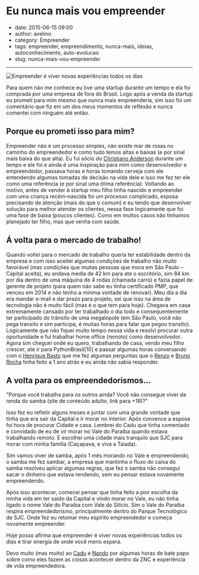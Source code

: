 # Eu nunca mais vou empreender

- date: 2015-06-15 09:00
- author: avelino
- category: Empreender
- tags: empreender, empreendimento, nunca-mais, ideias, autoconhecimento, auto-evolucao
- slug: nunca-mais-vou-empreender

-------

![Empreender é viver novas experiências todos os dias](/media/empreender.jpg)

Para quem não me conhece eu tive uma startup durante um tempo e ela foi comprada por uma empresa de fora do Brasil. Logo após a venda da startup eu prometi para mim mesmo que nunca mais empreenderia, sim isso foi um comentário que fiz em um dos meus momentos de reflexão e nunca comentei com ninguém até então.

## Porque eu prometi isso para mim?

Empreender não é um processo simples, não existe mar de rosas no caminho do empreendedor e como tudo temos altas e baixas (e por sinal mais baixa do que alta).
Eu fui sócio do [Christiano Anderson](https://twitter.com/dump) durante um tempo e ele foi e ainda é uma inspiração para mim como desenvolvedor e empreendedor, passava horas e horas tomando cerveja com ele entendendo algumas tomadas de decisão na vida dele e isso me fez ter ele como uma referência (e por sinal uma ótima referência).
Voltando ao motivo, antes de vender à startup meu filho tinha nascido e empreender com uma criança recém-nascida foi um processo complicado, esposa precisando de atenção (mais do que o comum) e eu tendo que desenvolver solução para melhor atender os clientes, nessa fase logicamente que foi uma fase de baixa (poucos clientes). Como em muitos casos não tínhamos planejado ter filho, mas que venha com saúde.


## Á volta para o mercado de trabalho!

Quando voltei para o mercado de trabalho queria ter estabilidade dentro da empresa e com isso aceitei algumas condições de trabalho não muito favorável (mas condições que muitas pessoas que mora em São Paulo – Capital aceita), eu andava media de 42 km para ate o escritório, sim 84 km por dia dentro de uma máquina de 4 rodas (chamada carro) e fazia papel de gerente de projeto (para quem não sabe eu tinha certificado PMP, que venceu em 2014 e não tenho a mínima vontade de renovar). Meu dia a dia era mandar e-mail e dar prazo para projeto, sei que isso na área de tecnologia não é muito fácil (mas é o que tem para hoje).
Chegava em casa extremamente cansado por ter trabalhado o dia todo e consequentemente ter participado do trânsito de uma megalópole (em São Paulo, você não pega transito e sim participa, é muitas horas para falar que pegou transito).
Logicamente que não fiquei muito tempo nessa vida e resolvi procurar outra oportunidade e fui trabalhar home office (remoto) como desenvolvedor. Agora sim cheguei onde eu quero, trabalhando de casa, vendo meu filho crescer, ate ir para PythonBrasil[10] e passar algumas horas conversando com o [Henrique Basto](https://twitter.com/henriquebastos) que me fez algumas perguntas que o [Renzo](https://twitter.com/renzoprobr) e [Bruno Rocha](https://twitter.com/rochacbruno) tinha feito a 1 ano atrás e eu ainda não sabia responder.


## A volta para os empreendedorismos…

"Porque você trabalha para os outros ainda? Você não consegue viver da renda do samba (site de conteúdo adulto, link para +18)?"

Isso fez eu refletir alguns meses e juntar com uma grande vontade que tinha que era sair da Capital e ir morar no interior. Após convence a esposa foi hora de procurar Cidade e casa. Lembrei do Cadu que tinha comentado e convidado de eu de vir morar no Vale do Paraíba quando estava trabalhando remoto. E escolhei uma cidade mais tranquilo que SJC para morar com minha família (Caçapava, e viva a Taiada).

Sim vamos viver de samba, após 1 mês morando no Vale e empreendendo, o samba me fez sambar, a empresa que mantinha o fluxo do caixa do samba resolveu aplicar algumas regras, que fez o samba não consegui sacar o dinheiro que estava rendendo, sem eu pensar estava novamente empreendendo.

Após isso acontecer, comecei pensar que tinha feito a pior escolha da minha vida em ter saído da Capital e vindo morar no Vale, eu não tinha ligado o nome Vale do Paraíba com Vale do Silício. Sim o Vale do Paraíba respira empreendedorismo, principalmente dentro do Parque Tecnológico de SJC. Onde fez eu retomar meu espírito empreendedor e começa novamente empreender.

Hoje posso afirma que empreender é viver novas experiências todos os dias e tirar energia de onde você meno espera.

Devo muito (mas muito) ao [Cadu](https://twitter.com/cadu_leite) e [Nando](https://twitter.com/luizvital) por algumas horas de bate papo sobre como eles fazem as coisas acontecer dentro da ZNC e experiência de vida empreendedora.
